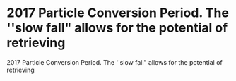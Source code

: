 # 2017 Particle Conversion Period. The ''slow fall" allows for the potential of retrieving

2017 Particle Conversion Period. The ''slow fall" allows for the potential of retrieving